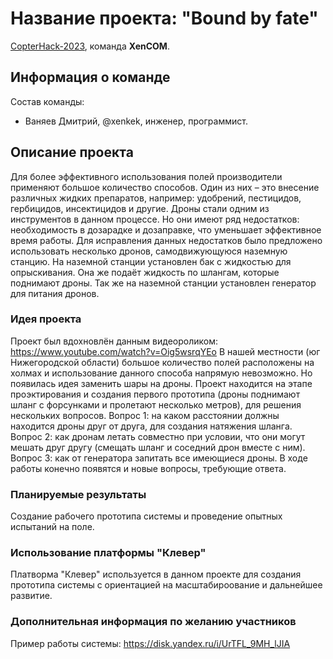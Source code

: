 # Название проекта: "Bound by fate"

[CopterHack-2023](copterhack2023.md), команда **XenCOM**.

## Информация о команде

Состав команды:

* Ваняев Дмитрий, @xenkek, инженер, программист.

## Описание проекта

Для более эффективного использования полей производители применяют большое количество способов. 
Один из них – это внесение различных жидких препаратов, например: удобрений, пестицидов, гербицидов, инсектицидов и другие.
Дроны стали одним из инструментов в данном процессе.
Но они имеют ряд недостатков: необходимость в дозарадке и дозаправке, что уменьшает эффективное время работы.
Для исправления данных недостатков было предложено использовать несколько дронов, самодвижующуюся наземную станцию.
На наземной станции установлен бак с жидкостью для опрыскивания. Она же подаёт жидкость по шлангам, которые поднимают дроны.
Так же на наземной станции установлен генератор для питания дронов. 

### Идея проекта

Проект был вдохновлён данным видеороликом: https://www.youtube.com/watch?v=Oig5wsrqYEo
В нашей местности (юг Нижегородской области) большое количество полей расположены на холмах и использование данного способа напрямую невозможно.
Но появилась идея заменить шары на дроны.
Проект находится на этапе проэктирования и создания первого прототипа (дроны поднимают шланг с форсунками и пролетают несколько метров), для решения нескольких вопросов.
Вопрос 1: на каком расстоянии должны находится дроны друг от друга, для создания натяжения шланга.
Вопрос 2: как дронам летать совместно при условии, что они могут мешать друг другу (смещать шланг и соседний дрон вместе с ним).
Вопрос 3: как от генератора запитать все имеющиеся дроны.
В ходе работы конечно появятся и новые вопросы, требующие ответа.

### Планируемые результаты

Создание рабочего прототипа системы и проведение опытных испытаний на поле.

### Использование платформы "Клевер"

Платворма "Клевер" используется в данном проекте для создания прототипа системы с ориентацией на масштабироование и дальнейшее развитие.

### Дополнительная информация по желанию участников

Пример работы системы: https://disk.yandex.ru/i/UrTFL_9MH_lJIA
